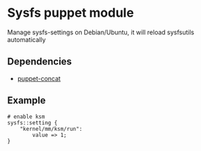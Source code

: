 # Sysfs puppet module

Manage sysfs-settings on Debian/Ubuntu, it will reload sysfsutils
automatically

## Dependencies
  - [puppet-concat](https://github.com/ripienaar/puppet-concat)

## Example

    # enable ksm
    sysfs::setting {
        "kernel/mm/ksm/run":
            value => 1;
    }
